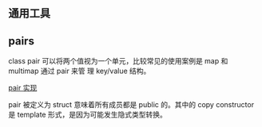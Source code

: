 ## 通用工具

## pairs
class pair 可以将两个值视为一个单元，比较常见的使用案例是 map 和 multimap 通过 pair 来管
理 key/value 结构。

[pair 实现](https://github.com/google/libcxx/blob/27c836ff3a9c505deb9fd1616012924de8ff9279/include/utility)

pair 被定义为 struct 意味着所有成员都是 public 的。其中的 copy constructor 是 template 
形式，是因为可能发生隐式类型转换。